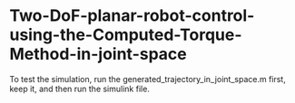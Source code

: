 # Two-DoF-planar-robot-control-using-the-Computed-Torque-Method-in-joint-space
To test the simulation, run the generated_trajectory_in_joint_space.m first, keep it, and then run the simulink file.
